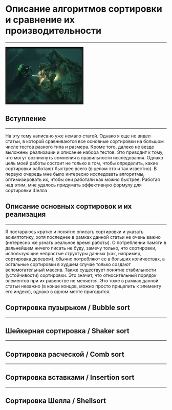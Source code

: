 # Описание алгоритмов сортировки и сравнение их производительности
---
![d](300-300b.jpg)
## Вступление
---
На эту тему написано уже немало статей. Однако я еще не видел статьи, в которой сравниваются все основные сортировки на большом числе тестов разного типа и размера. Кроме того, далеко не везде выложены реализации и описание набора тестов. Это приводит к тому, что могут возникнуть сомнения в правильности исследования. Однако цель моей работы состоит не только в том, чтобы определить, какие сортировки работают быстрее всего (в целом это и так известно). В первую очередь мне было интересно исследовать алгоритмы, оптимизировать их, чтобы они работали как можно быстрее. Работая над этим, мне удалось придумать эффективную формулу для сортировки Шелла
## Описание основных сортировок и их реализация
---
Я постараюсь кратко и понятно описать сортировки и указать асимптотику, хотя последнее в рамках данной статьи не очень важно (интересно же узнать реальное время работы). О потреблении памяти в дальнейшем ничего писать не буду, замечу только, что сортировки, использующие непростые структуры данных (как, например, сортировка деревом), обычно потребляют ее в больших количествах, а остальные сортировки в худшем случае только создают вспомогательный массив. Также существует понятие стабильности (устойчивости) сортировки. Это значит, что относительный порядок элементов при их равенстве не меняется. Это тоже в рамках данной статьи неважно (в конце концов, можно просто прицепить к элементу его индекс), однако в одном месте пригодится.
## Сортировка пузырьком / Bubble sort
---

## Шейкерная сортировка / Shaker sort
---

## Сортировка расческой / Comb sort
---

## Сортировка вставками / Insertion sort
---

## Сортировка Шелла / Shellsort